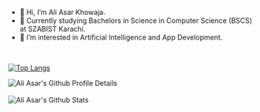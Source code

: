 - 👋 Hi, I’m Ali Asar Khowaja.
- 🏫 Currently studying Bachelors in Science in Computer Science (BSCS) at SZABIST Karachi.
- 👀 I’m interested in Artificial Intelligence and App Development.

<!---
aliasar1/aliasar1 is a ✨ special ✨ repository because its `README.md` (this file) appears on your GitHub profile.
You can click the Preview link to take a look at your changes.
--->
<br>

[![Top Langs](https://github-readme-stats.vercel.app/api/top-langs/?username=aliasar1&layout=compact&theme=github_dark)](https://github.com/aliasar1/github-readme-stats)
 <p >
  <img alt="Ali Asar's Github Profile Details" src="http://github-profile-summary-cards.vercel.app/api/cards/profile-details?username=aliasar1&theme=github_dark" /><br>
  <br>
<img  alt="Ali Asar's Github Stats" src="http://github-profile-summary-cards.vercel.app/api/cards/stats?username=aliasar1&theme=github_dark" />
</p>
